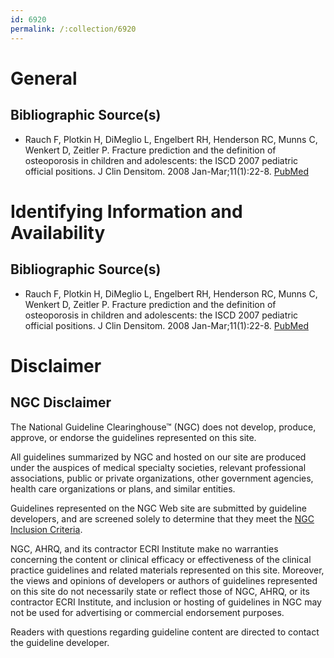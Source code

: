 ```yaml
---
id: 6920
permalink: /:collection/6920
---
```


# General

## Bibliographic Source(s)

- Rauch F, Plotkin H, DiMeglio L, Engelbert RH, Henderson RC, Munns C, Wenkert D, Zeitler P. Fracture prediction and the definition of osteoporosis in children and adolescents: the ISCD 2007 pediatric official positions. J Clin Densitom. 2008 Jan-Mar;11(1):22-8. [ PubMed ](http://www.ncbi.nlm.nih.gov/entrez/query.fcgi?cmd=Retrieve&db=pubmed&dopt=Abstract&list_uids=18442750)

# Identifying Information and Availability

## Bibliographic Source(s)

- Rauch F, Plotkin H, DiMeglio L, Engelbert RH, Henderson RC, Munns C, Wenkert D, Zeitler P. Fracture prediction and the definition of osteoporosis in children and adolescents: the ISCD 2007 pediatric official positions. J Clin Densitom. 2008 Jan-Mar;11(1):22-8. [ PubMed ](http://www.ncbi.nlm.nih.gov/entrez/query.fcgi?cmd=Retrieve&db=pubmed&dopt=Abstract&list_uids=18442750)

# Disclaimer

## NGC Disclaimer

The National Guideline Clearinghouse™ (NGC) does not develop, produce, approve, or endorse the guidelines represented on this site.

All guidelines summarized by NGC and hosted on our site are produced under the auspices of medical specialty societies, relevant professional associations, public or private organizations, other government agencies, health care organizations or plans, and similar entities.

Guidelines represented on the NGC Web site are submitted by guideline developers, and are screened solely to determine that they meet the [NGC Inclusion Criteria](/help-and-about/summaries/inclusion-criteria).

NGC, AHRQ, and its contractor ECRI Institute make no warranties concerning the content or clinical efficacy or effectiveness of the clinical practice guidelines and related materials represented on this site. Moreover, the views and opinions of developers or authors of guidelines represented on this site do not necessarily state or reflect those of NGC, AHRQ, or its contractor ECRI Institute, and inclusion or hosting of guidelines in NGC may not be used for advertising or commercial endorsement purposes.

Readers with questions regarding guideline content are directed to contact the guideline developer.

